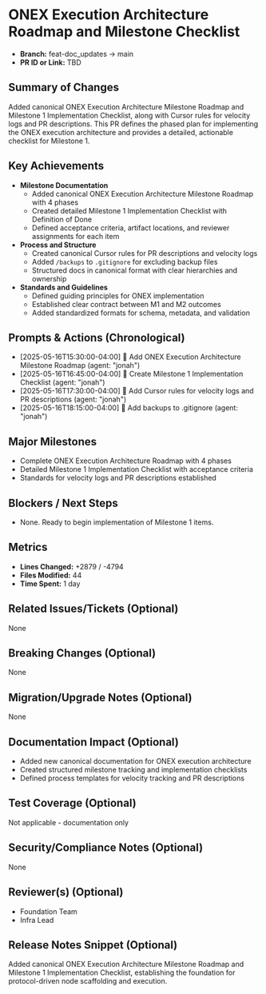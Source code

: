 # ONEX Execution Architecture Roadmap and Milestone Checklist

- **Branch:** feat-doc_updates → main
- **PR ID or Link:** TBD

## Summary of Changes
Added canonical ONEX Execution Architecture Milestone Roadmap and Milestone 1 Implementation Checklist, along with Cursor rules for velocity logs and PR descriptions. This PR defines the phased plan for implementing the ONEX execution architecture and provides a detailed, actionable checklist for Milestone 1.

## Key Achievements
- **Milestone Documentation**
  - Added canonical ONEX Execution Architecture Milestone Roadmap with 4 phases
  - Created detailed Milestone 1 Implementation Checklist with Definition of Done
  - Defined acceptance criteria, artifact locations, and reviewer assignments for each item
- **Process and Structure**
  - Created canonical Cursor rules for PR descriptions and velocity logs
  - Added `/backups` to `.gitignore` for excluding backup files
  - Structured docs in canonical format with clear hierarchies and ownership
- **Standards and Guidelines**
  - Defined guiding principles for ONEX implementation
  - Established clear contract between M1 and M2 outcomes
  - Added standardized formats for schema, metadata, and validation

## Prompts & Actions (Chronological)
- [2025-05-16T15:30:00-04:00] 📝 Add ONEX Execution Architecture Milestone Roadmap (agent: "jonah")
- [2025-05-16T16:45:00-04:00] 📝 Create Milestone 1 Implementation Checklist (agent: "jonah")
- [2025-05-16T17:30:00-04:00] 📝 Add Cursor rules for velocity logs and PR descriptions (agent: "jonah")
- [2025-05-16T18:15:00-04:00] 📝 Add backups to .gitignore (agent: "jonah")

## Major Milestones
- Complete ONEX Execution Architecture Roadmap with 4 phases
- Detailed Milestone 1 Implementation Checklist with acceptance criteria
- Standards for velocity logs and PR descriptions established

## Blockers / Next Steps
- None. Ready to begin implementation of Milestone 1 items.

## Metrics
- **Lines Changed:** +2879 / -4794
- **Files Modified:** 44
- **Time Spent:** 1 day

## Related Issues/Tickets (Optional)
None

## Breaking Changes (Optional)
None

## Migration/Upgrade Notes (Optional)
None

## Documentation Impact (Optional)
- Added new canonical documentation for ONEX execution architecture
- Created structured milestone tracking and implementation checklists
- Defined process templates for velocity tracking and PR descriptions

## Test Coverage (Optional)
Not applicable - documentation only

## Security/Compliance Notes (Optional)
None

## Reviewer(s) (Optional)
- Foundation Team
- Infra Lead

## Release Notes Snippet (Optional)
Added canonical ONEX Execution Architecture Milestone Roadmap and Milestone 1 Implementation Checklist, establishing the foundation for protocol-driven node scaffolding and execution. 
